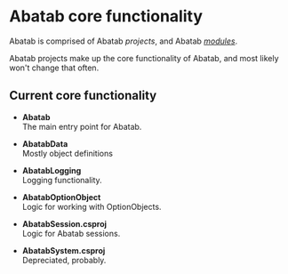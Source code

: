 # Abatab core functionality

Abatab is comprised of Abatab *projects*, and Abatab [*modules*](./AbatabModules.md).

Abatab projects make up the core functionality of Abatab, and most likely won't change that often.

## Current core functionality

* **Abatab**  
The main entry point for Abatab.

* **AbatabData**  
Mostly object definitions

* **AbatabLogging**  
Logging functionality.

* **AbatabOptionObject**  
Logic for working with OptionObjects.

* **AbatabSession.csproj**  
Logic for Abatab sessions.

* **AbatabSystem.csproj**  
Depreciated, probably.